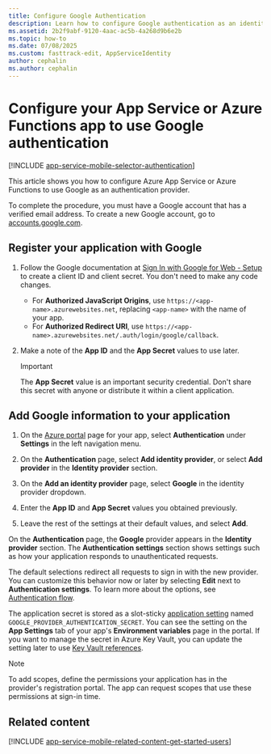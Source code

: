 ```yaml
---
title: Configure Google Authentication
description: Learn how to configure Google authentication as an identity provider for your App Service or Azure Functions app.
ms.assetid: 2b2f9abf-9120-4aac-ac5b-4a268d9b6e2b
ms.topic: how-to
ms.date: 07/08/2025
ms.custom: fasttrack-edit, AppServiceIdentity
author: cephalin
ms.author: cephalin
---
```


# Configure your App Service or Azure Functions app to use Google authentication

[!INCLUDE [app-service-mobile-selector-authentication](../../includes/app-service-mobile-selector-authentication.md)]

This article shows you how to configure Azure App Service or Azure Functions to use Google as an authentication provider.

To complete the procedure, you must have a Google account that has a verified email address. To create a new Google account, go to [accounts.google.com](https://go.microsoft.com/fwlink/p/?LinkId=268302).

## <a name="register"> </a>Register your application with Google

1. Follow the Google documentation at [Sign In with Google for Web - Setup](https://developers.google.com/identity/gsi/web/guides/fedcm-migration) to create a client ID and client secret. You don't need to make any code changes.
   - For **Authorized JavaScript Origins**, use `https://<app-name>.azurewebsites.net`, replacing `<app-name>` with the name of your app.
   - For **Authorized Redirect URI**, use `https://<app-name>.azurewebsites.net/.auth/login/google/callback`.
1. Make a note of the **App ID** and the **App Secret** values to use later.

   > [!IMPORTANT]
   > The **App Secret** value is an important security credential. Don't share this secret with anyone or distribute it within a client application.

## <a name="secrets"> </a>Add Google information to your application

1. On the [Azure portal] page for your app, select **Authentication** under **Settings** in the left navigation menu.

1. On the **Authentication** page, select **Add identity provider**, or select **Add provider** in the **Identity provider** section.

1. On the **Add an identity provider** page, select **Google** in the identity provider dropdown.

1. Enter the **App ID** and **App Secret** values you obtained previously.

1. Leave the rest of the settings at their default values, and select **Add**.

On the **Authentication** page, the **Google** provider appears in the **Identity provider** section. The **Authentication settings** section shows settings such as how your application responds to unauthenticated requests.

The default selections redirect all requests to sign in with the new provider. You can customize this behavior now or later by selecting **Edit** next to **Authentication settings**. To learn more about the options, see [Authentication flow](overview-authentication-authorization.md#authentication-flow).

The application secret is stored as a slot-sticky [application setting](configure-common.md#configure-app-settings) named `GOOGLE_PROVIDER_AUTHENTICATION_SECRET`. You can see the setting on the **App Settings** tab of your app's **Environment variables** page in the portal. If you want to manage the secret in Azure Key Vault, you can update the setting later to use [Key Vault references](app-service-key-vault-references.md).

> [!NOTE]
> To add scopes, define the permissions your application has in the provider's registration portal. The app can request scopes that use these permissions at sign-in time.

## Related content

[!INCLUDE [app-service-mobile-related-content-get-started-users](../../includes/app-service-mobile-related-content-get-started-users.md)]

<!-- Anchors. -->

<!-- Images. -->

[0]: ./media/app-service-mobile-how-to-configure-google-authentication/mobile-app-google-redirect.png
[1]: ./media/app-service-mobile-how-to-configure-google-authentication/mobile-app-google-settings.png

<!-- URLs. -->

[Google APIs]: https://go.microsoft.com/fwlink/p/?LinkId=268303

[Azure portal]: https://portal.azure.com/
